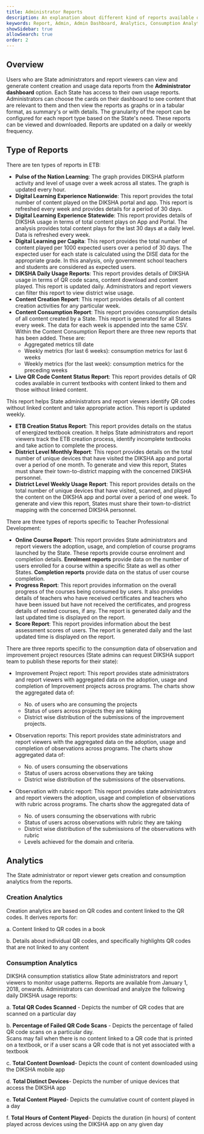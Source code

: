 ```yaml
---
title: Administrator Reports
description: An explanation about different kind of reports available on DIKSHA's administrator dashboard 
keywords: Report, Admin, Admin Dashboard, Analytics, Consumption Analytics, Creation Analytics, State admin, report viewer
showSidebar: true
allowSearch: true
order: 2
---
```

## Overview

Users who are State administrators and report viewers can view and generate content creation and usage data reports from the **Administrator dashboard** option. Each State has access to their own usage reports. Administrators can choose the cards on their dashboard to see content that are relevant to them and then view the reports as graphs or in a tabular format, as summary's or with details. The granularity of the report can be configured for each report type based on the State's need. These reports can be viewed and downloaded. Reports are updated on a daily or weekly frequency.

## Type of Reports
There are ten types of reports in ETB:
- **Pulse of the Nation Learning**: The graph provides DIKSHA platform activity and level of usage over a week across all states. The graph is updated every hour. 
- **Digital Learning Experience Nationwide**: This report provides the total number of content played on the DIKSHA portal and app. This report is refreshed every week and provides details for a period of 30 days.
- **Digital Learning Experience Statewide**: This report provides details of DIKSHA usage in terms of total content plays on App and Portal. The analysis provides total content plays for the last 30 days at a daily level. Data is refreshed every week.
- **Digital Learning per Capita**: This report provides the total number of content played per 1000 expected users over a period of 30 days.
The expected user for each state is calculated using the DISE data for the appropriate grade. In this analysis, only government school teachers and students are considered as expected users.
- **DIKSHA Daily Usage Reports**: This report provides details of DIKSHA usage in terms of QR code scans, content download and content played. This report is updated daily. Administrators and report viewers can filter this report to view district wise usage.
- **Content Creation Report**: This report provides details of all content creation activities for any particular week.
- **Content Consumption Report**: This report provides consumption details of all content created by a State. This report is generated for all States every week. The data for each week is appended into the same CSV. Within the Content Consumption Report there are three new reports that has been added. These are:
  - Aggregated metrics till date 
  - Weekly metrics (for last 6 weeks): consumption metrics for last 6 weeks
  - Weekly metrics (for the last week): consumption metrics for the preceding weeks
- **Live QR Code Content Status Report**: This report provides details of QR codes available in current textbooks with content linked to them and those without linked content.

This report helps State administrators and report viewers identify QR codes without linked content and take appropriate action. This report is updated weekly.
- **ETB Creation Status Report**: This report provides details on the status of energized textbook creation. It helps State administrators and report viewers track the ETB creation process, identify incomplete textbooks and take action to complete the process.
- **District Level Monthly Report**: This report provides details on the total number of unique devices that have visited the DIKSHA app and portal over a period of one month. To generate and view this report, States must share their town-to-district mapping with the concerned DIKSHA personnel.
- **District Level Weekly Usage Report**: This report provides details on the total number of unique devices that have visited, scanned, and played the content on the DIKSHA app and portal over a period of one week. To generate and view this report, States must share their town-to-district mapping with the concerned DIKSHA personnel.

There are three types of reports specific to Teacher Professional Development:
- **Online Course Report**: This report provides State administrators and report viewers the adoption, usage, and completion of course programs launched by the State. These reports provide course enrolment and completion details.
**Enrolment reports** provide data on the number of users enrolled for a course within a specific State as well as other States.
**Completion reports** provide data on the status of user course completion. 
- **Progress Report**: This report provides information on the overall progress of the courses being consumed by users. It also provides details of teachers who have received certificates and teachers who have been issued but have not received the certificates, and progress details of nested courses, if any. The report is generated daily and the last updated time is displayed on the report.
- **Score Report**: This report provides information about the best assessment scores of users. The report is generated daily and the last updated time is displayed on the report.

There are three reports specific to the consumption data of observation and improvement project resources (State admins can request DIKSHA support team to publish these reports for their state):

 - Improvement Project report: This report provides state administrators and  report viewers with aggregated data on the adoption, usage and completion of Improvement projects across programs. The charts show the aggregated data of:
   - No. of users who are consuming the projects
   - Status of users across projects they are taking
   - District wise distribution of the submissions of the improvement projects.

 - Observation reports: This report provides state administrators and report viewers with the aggregated data on  the adoption, usage and completion of observations across programs. The charts show aggregated data of:
   - No. of users consuming the observations
   - Status of users across observations they are taking
   - District wise distribution of the submissions of the observations.

- Observation with rubric report: This report provides state administrators and report viewers the adoption, usage and completion of observations with rubric across programs. The charts show the aggregated data of
   - No. of users consuming the observations with rubric
   - Status of users across observations with rubric they are taking 
   - District wise distribution of the submissions of the observations with rubric
   - Levels achieved for the domain and criteria.

## Analytics
The State administrator or report viewer gets creation and consumption analytics from the reports. 

### Creation Analytics

Creation analytics are based on QR codes and content linked to the QR codes. It derives reports for:

  a. Content linked to QR codes in a book

  b. Details about individual QR codes, and specifically highlights QR codes that are not linked to any content


### Consumption Analytics

DIKSHA consumption statistics allow State administrators and report viewers to monitor usage patterns. Reports are available from January 1, 2018, onwards. Administrators can download and analyze the following daily DIKSHA usage reports: 

  a. **Total QR Codes Scanned** - Depicts the number of QR codes that are scanned on a particular day

  b. **Percentage of Failed QR Code Scans** - Depicts the percentage of failed QR code scans on a particular day.<br> Scans may fail when there is no content linked to a QR code that is printed on a textbook, or if a user scans a QR code that is not yet associated with a textbook 

  c. **Total Content Download**- Depicts the count of content downloaded using the DIKSHA mobile app

  d. **Total Distinct Devices**- Depicts the number of unique devices that access the DIKSHA app 

  e. **Total Content Played**- Depicts the cumulative count of content played in a day

  f. **Total Hours of Content Played**- Depicts the duration (in hours) of content played across devices using the DIKSHA app on any given day 


